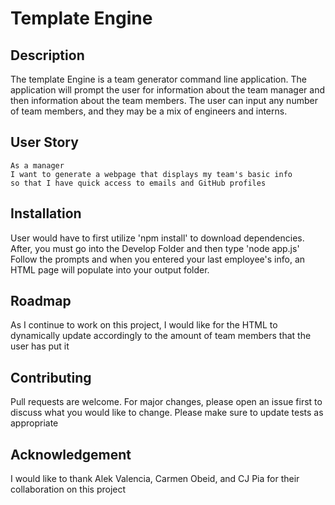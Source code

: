 # Template Engine

## Description

The template Engine is a team generator command line application. The application will prompt the user for information about the team manager and then information about the team members. The user can input any number of team members, and they may be a mix of engineers and interns.

## User Story

```
As a manager
I want to generate a webpage that displays my team's basic info
so that I have quick access to emails and GitHub profiles
```

## Installation

User would have to first utilize 'npm install' to download dependencies. After, you must go into the Develop Folder and then type 'node app.js' Follow the prompts and when you entered your last employee's info, an HTML page will populate into your output folder. 

## Roadmap

As I continue to work on this project, I would like for the HTML to dynamically update accordingly to the amount of team members that the user has put it

## Contributing

Pull requests are welcome. For major changes, please open an issue first to discuss what you would like to change. Please make sure to update tests as appropriate

## Acknowledgement

I would like to thank Alek Valencia, Carmen Obeid, and CJ Pia for their collaboration on this project





